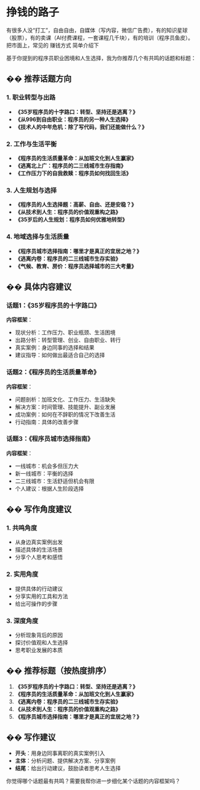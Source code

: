 


# 挣钱的路子
有很多人没“打工”，自由自由，自媒体（写内容，微信广告费），有的知识星球（股票），有的卖课（AI付费课程，一套课程几千块），有的培训（程序员鱼皮）。把市面上，常见的 赚钱方式 简单介绍下


基于你提到的程序员职业困境和人生选择，我为你推荐几个有共鸣的话题和标题：

## �� **推荐话题方向**

### **1. 职业转型与出路**
- **《35岁程序员的十字路口：转型、坚持还是逃离？》**
- **《从996到自由职业：程序员的另一种人生选择》**
- **《技术人的中年危机：除了写代码，我们还能做什么？》**

### **2. 工作与生活平衡**
- **《程序员的生活质量革命：从加班文化到人生赢家》**
- **《逃离北上广：程序员的二三线城市生存指南》**
- **《工作压力下的自我救赎：程序员如何找回生活》**

### **3. 人生规划与选择**
- **《程序员的人生选择题：高薪、自由、还是安稳？》**
- **《从技术到人生：程序员的价值观重构之路》**
- **《35岁后的人生规划：程序员如何优雅地转型》**

### **4. 地域选择与生活质量**
- **《程序员城市选择指南：哪里才是真正的宜居之地？》**
- **《逃离内卷：程序员的二三线城市生存实验》**
- **《气候、教育、房价：程序员选择城市的三大考量》**

## �� **具体内容建议**

### **话题1：《35岁程序员的十字路口》**
**内容框架**：
- 现状分析：工作压力、职业瓶颈、生活困境
- 出路分析：转型管理、创业、自由职业、转行
- 真实案例：身边同事的选择和结果
- 建议指导：如何做出最适合自己的选择

### **话题2：《程序员的生活质量革命》**
**内容框架**：
- 问题剖析：加班文化、工作压力、生活缺失
- 解决方案：时间管理、技能提升、副业发展
- 成功案例：如何在不辞职的情况下改善生活
- 行动指南：具体的改善步骤

### **话题3：《程序员城市选择指南》**
**内容框架**：
- 一线城市：机会多但压力大
- 新一线城市：平衡的选择
- 二三线城市：生活舒适但机会有限
- 个人建议：根据人生阶段选择

## �� **写作角度建议**

### **1. 共鸣角度**
- 从身边真实案例出发
- 描述具体的生活场景
- 分享个人思考和感悟

### **2. 实用角度**
- 提供具体的行动建议
- 分享实用的工具和方法
- 给出可操作的步骤

### **3. 深度角度**
- 分析现象背后的原因
- 探讨价值观和人生选择
- 思考职业发展的本质

## �� **推荐标题（按热度排序）**

1. **《35岁程序员的十字路口：转型、坚持还是逃离？》**
2. **《程序员的生活质量革命：从加班文化到人生赢家》**
3. **《逃离内卷：程序员的二三线城市生存实验》**
4. **《从技术到人生：程序员的价值观重构之路》**
5. **《程序员城市选择指南：哪里才是真正的宜居之地？》**

## �� **写作建议**

- **开头**：用身边同事离职的真实案例引入
- **主体**：分析问题、提供解决方案、分享案例
- **结尾**：给出行动建议，鼓励读者思考人生选择

你觉得哪个话题最有共鸣？需要我帮你进一步细化某个话题的内容框架吗？